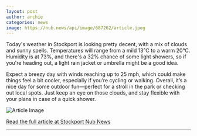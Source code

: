 ```yaml
---
layout: post
author: archie
categories: news
image: https://nub.news/api/image/687262/article.jpeg
---
```

Today's weather in Stockport is looking pretty decent, with a mix of clouds and sunny spells. Temperatures will range from a mild 13°C to a warm 20°C. Humidity is at 73%, and there's a 32% chance of some light showers, so if you're heading out, a light rain jacket or umbrella might be a good idea. 

Expect a breezy day with winds reaching up to 25 mph, which could make things feel a bit cooler, especially if you’re cycling or walking. Overall, it’s a nice day for some outdoor fun—perfect for a stroll in the park or checking out local spots. Just keep an eye on those clouds, and stay flexible with your plans in case of a quick shower.

![Article Image](https://nub.news/api/image/687262/article.jpeg)

[Read the full article at Stockport Nub News](https://stockport.nub.news/news/weather-news/todays-weather-in-stockport-31-august-270413)

---
